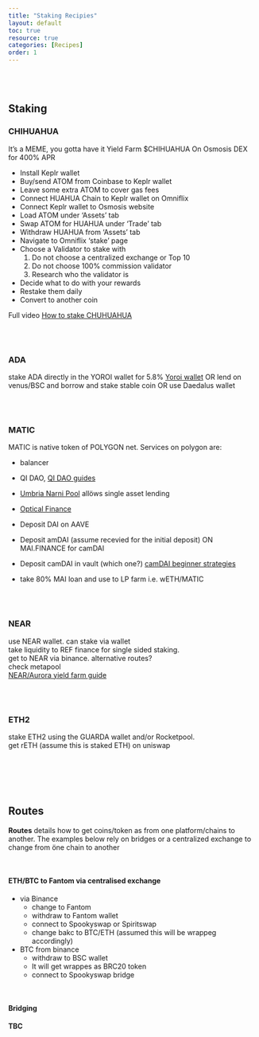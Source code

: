 ```yaml
---
title: "Staking Recipies"
layout: default
toc: true
resource: true 
categories: [Recipes] 
order: 1
---
```

<br><br>

## Staking

### CHIHUAHUA
It’s a MEME, you gotta have it
Yield Farm $CHIHUAHUA On Osmosis DEX for 400% APR
*    Install Keplr wallet
*   Buy/send ATOM from Coinbase to Keplr wallet
*   Leave some extra ATOM to cover gas fees
*   Connect HUAHUA Chain to Keplr wallet on Omniflix
*   Connect Keplr wallet to Osmosis website
*   Load ATOM under ‘Assets’ tab
*   Swap ATOM for HUAHUA under ‘Trade’ tab
*   Withdraw HUAHUA from ‘Assets’ tab
*   Navigate to Omniflix ‘stake’ page
*   Choose a Validator to stake with
    1. Do not choose a centralized exchange or Top 10
    2. Do not choose 100% commission validator
    3. Research who the validator is
*   Decide what to do with your rewards
*   Restake them daily
*   Convert to another coin

Full video [How to stake CHUHUAHUA](https://www.youtube.com/watch?v=74gwbfx7ehI&ab_channel=investwithjo)

<br><br>

### ADA
stake  ADA directly in the YOROI wallet for 5.8% [Yoroi wallet](https://yoroi-wallet.com/#/)
OR
lend on venus/BSC and borrow and stake stable coin
OR
use Daedalus wallet

<br><br>

### MATIC
MATIC is native token of POLYGON net. Services on polygon are:

* balancer
* QI DAO, [QI DAO  guides](https://guide.qidao.community/tutorials/polygon)
* [Umbria Narni Pool](https://bridge.umbria.network/pool/) allöws single asset lending
* [Optical Finance](http://www.optical.finance/)


*   Deposit DAI on AAVE
*   Deposit amDAI (assume recevied for the initial deposit) ON MAI.FINANCE for camDAI
*   Deposit camDAI in vault (which one?) [camDAI beginner strategies](https://guide.qidao.community/tutorials/polygon/camdai-beginner-strategy)
*   take 80% MAI loan and use to LP farm i.e. wETH/MATIC 

<br><br>

### NEAR
use NEAR wallet. can stake via wallet  
take liquidity to REF finance for single sided staking.  
get to NEAR via  binance. alternative routes?  
check metapool  
[NEAR/Aurora yield farm guide](https://blog.defiyield.app/the-ultimate-yield-farming-guide-for-near-protocol-ce27046d8218)

<br><br>

### ETH2
stake ETH2 using the GUARDA wallet and/or Rocketpool.  
get rETH (assume this is staked ETH) on uniswap

<br><br><br><br>

## Routes
**Routes** details how to get coins/token as from one platform/chains to another. The examples below rely on bridges or a centralized exchange to change from öne chain to another

<br>

#### ETH/BTC to Fantom via centralised exchange
* via Binance
    * change to Fantom
    * withdraw to Fantom wallet
    * connect to Spookyswap or Spiritswap
    * change bakc to BTC/ETH (assumed this will be wrappeg accordingly)
* BTC from binance
    * withdraw to BSC wallet
    * It will get wrappes as BRC20 token
    * connect to Spookyswap bridge

<br>

#### Bridging
**TBC**
